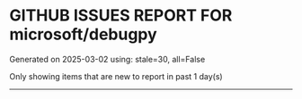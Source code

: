 
# GITHUB ISSUES REPORT FOR microsoft/debugpy


Generated on 2025-03-02 using: stale=30, all=False


Only showing items that are new to report in past 1 day(s)


---




















